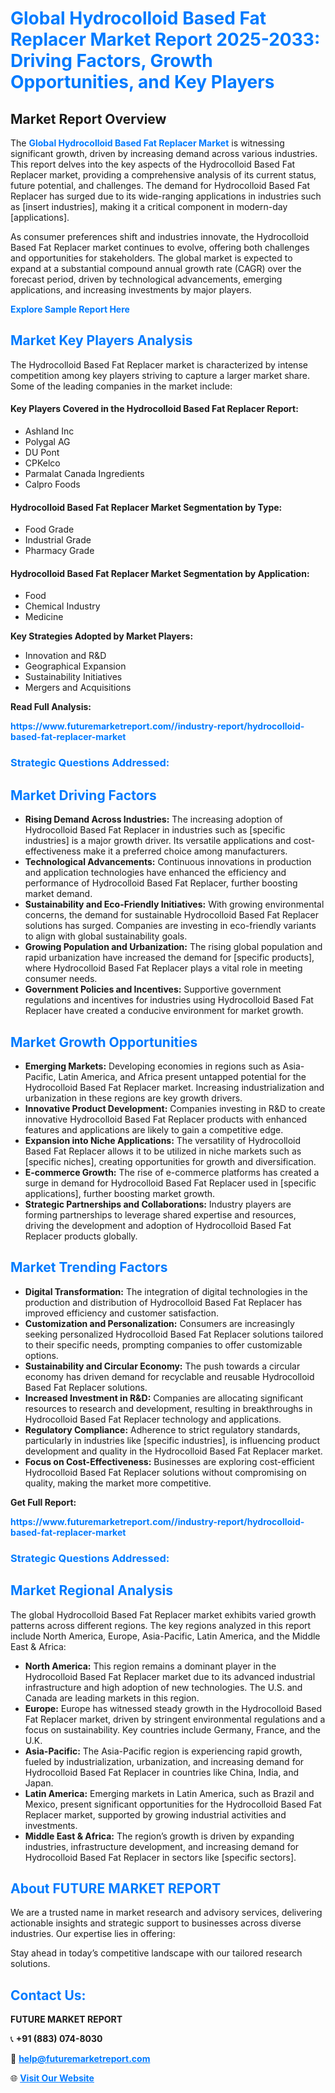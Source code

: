 <h1 style="color: #007BFF;">Global Hydrocolloid Based Fat Replacer Market Report 2025-2033: Driving Factors, Growth Opportunities, and Key Players</h1>

<section id="overview">
<h2>Market Report Overview</h2>
<p>The <a href="https://www.futuremarketreport.com//industry-report/hydrocolloid-based-fat-replacer-market" style="color: #007BFF; text-decoration: none;"><strong>Global Hydrocolloid Based Fat Replacer Market</strong></a> is witnessing significant growth, driven by increasing demand across various industries. This report delves into the key aspects of the Hydrocolloid Based Fat Replacer market, providing a comprehensive analysis of its current status, future potential, and challenges. The demand for Hydrocolloid Based Fat Replacer has surged due to its wide-ranging applications in industries such as [insert industries], making it a critical component in modern-day [applications].</p>
<p>As consumer preferences shift and industries innovate, the Hydrocolloid Based Fat Replacer market continues to evolve, offering both challenges and opportunities for stakeholders. The global market is expected to expand at a substantial compound annual growth rate (CAGR) over the forecast period, driven by technological advancements, emerging applications, and increasing investments by major players.</p>
</section>

<section id="overview">
<p><a href="https://www.futuremarketreport.com//request-sample/reportId=82931" style="color: #007BFF; text-decoration: none;"><strong>Explore Sample Report Here</strong></a></p>
</section>

<section id="key-players">
<h2 style="color: #007BFF;">Market Key Players Analysis</h2>
<p>The Hydrocolloid Based Fat Replacer market is characterized by intense competition among key players striving to capture a larger market share. Some of the leading companies in the market include:</p>
<h4>Key Players Covered in the Hydrocolloid Based Fat Replacer Report:</h4>
<ul><li>Ashland Inc</li><li>Polygal AG</li><li>DU Pont</li><li>CPKelco</li><li>Parmalat Canada Ingredients</li><li>Calpro Foods</li></ul>
<h4>Hydrocolloid Based Fat Replacer Market Segmentation by Type:</h4>
<ul><li>Food Grade</li><li>Industrial Grade</li><li>Pharmacy Grade</li></ul>

<h4>Hydrocolloid Based Fat Replacer Market Segmentation by Application:</h4>
<ul><li>Food</li><li>Chemical Industry</li><li>Medicine</li></ul>
<p><strong>Key Strategies Adopted by Market Players:</strong></p>
<ul>
<li>Innovation and R&D</li>
<li>Geographical Expansion</li>
<li>Sustainability Initiatives</li>
<li>Mergers and Acquisitions</li>
</ul>
</section>

<section>
<p><strong>Read Full Analysis: </strong></p><a href="https://www.futuremarketreport.com//industry-report/hydrocolloid-based-fat-replacer-market" style="color: #007BFF; text-decoration: none;"><strong>https://www.futuremarketreport.com//industry-report/hydrocolloid-based-fat-replacer-market</strong></a>
<h3 style="color: #007BFF;">Strategic Questions Addressed:</h3>
</section>

<section id="driving-factors">
<h2 style="color: #007BFF;">Market Driving Factors</h2>
<ul>
<li><strong>Rising Demand Across Industries:</strong> The increasing adoption of Hydrocolloid Based Fat Replacer in industries such as [specific industries] is a major growth driver. Its versatile applications and cost-effectiveness make it a preferred choice among manufacturers.</li>
<li><strong>Technological Advancements:</strong> Continuous innovations in production and application technologies have enhanced the efficiency and performance of Hydrocolloid Based Fat Replacer, further boosting market demand.</li>
<li><strong>Sustainability and Eco-Friendly Initiatives:</strong> With growing environmental concerns, the demand for sustainable Hydrocolloid Based Fat Replacer solutions has surged. Companies are investing in eco-friendly variants to align with global sustainability goals.</li>
<li><strong>Growing Population and Urbanization:</strong> The rising global population and rapid urbanization have increased the demand for [specific products], where Hydrocolloid Based Fat Replacer plays a vital role in meeting consumer needs.</li>
<li><strong>Government Policies and Incentives:</strong> Supportive government regulations and incentives for industries using Hydrocolloid Based Fat Replacer have created a conducive environment for market growth.</li>
</ul>
</section>

<section id="growth-opportunities">
<h2 style="color: #007BFF;">Market Growth Opportunities</h2>
<ul>
<li><strong>Emerging Markets:</strong> Developing economies in regions such as Asia-Pacific, Latin America, and Africa present untapped potential for the Hydrocolloid Based Fat Replacer market. Increasing industrialization and urbanization in these regions are key growth drivers.</li>
<li><strong>Innovative Product Development:</strong> Companies investing in R&D to create innovative Hydrocolloid Based Fat Replacer products with enhanced features and applications are likely to gain a competitive edge.</li>
<li><strong>Expansion into Niche Applications:</strong> The versatility of Hydrocolloid Based Fat Replacer allows it to be utilized in niche markets such as [specific niches], creating opportunities for growth and diversification.</li>
<li><strong>E-commerce Growth:</strong> The rise of e-commerce platforms has created a surge in demand for Hydrocolloid Based Fat Replacer used in [specific applications], further boosting market growth.</li>
<li><strong>Strategic Partnerships and Collaborations:</strong> Industry players are forming partnerships to leverage shared expertise and resources, driving the development and adoption of Hydrocolloid Based Fat Replacer products globally.</li>
</ul>
</section>

<section id="trending-factors">
<h2 style="color: #007BFF;">Market Trending Factors</h2>
<ul>
<li><strong>Digital Transformation:</strong> The integration of digital technologies in the production and distribution of Hydrocolloid Based Fat Replacer has improved efficiency and customer satisfaction.</li>
<li><strong>Customization and Personalization:</strong> Consumers are increasingly seeking personalized Hydrocolloid Based Fat Replacer solutions tailored to their specific needs, prompting companies to offer customizable options.</li>
<li><strong>Sustainability and Circular Economy:</strong> The push towards a circular economy has driven demand for recyclable and reusable Hydrocolloid Based Fat Replacer solutions.</li>
<li><strong>Increased Investment in R&D:</strong> Companies are allocating significant resources to research and development, resulting in breakthroughs in Hydrocolloid Based Fat Replacer technology and applications.</li>
<li><strong>Regulatory Compliance:</strong> Adherence to strict regulatory standards, particularly in industries like [specific industries], is influencing product development and quality in the Hydrocolloid Based Fat Replacer market.</li>
<li><strong>Focus on Cost-Effectiveness:</strong> Businesses are exploring cost-efficient Hydrocolloid Based Fat Replacer solutions without compromising on quality, making the market more competitive.</li>
</ul>
</section>

<section>
<p><strong>Get Full Report: </strong></p><a href="https://www.futuremarketreport.com//industry-report/hydrocolloid-based-fat-replacer-market" style="color: #007BFF; text-decoration: none;"><strong>https://www.futuremarketreport.com//industry-report/hydrocolloid-based-fat-replacer-market</strong></a>
<h3 style="color: #007BFF;">Strategic Questions Addressed:</h3>
</section>


<section id="regional-analysis">
<h2 style="color: #007BFF;">Market Regional Analysis</h2>
<p>The global Hydrocolloid Based Fat Replacer market exhibits varied growth patterns across different regions. The key regions analyzed in this report include North America, Europe, Asia-Pacific, Latin America, and the Middle East & Africa:</p>
<ul>
<li><strong>North America:</strong> This region remains a dominant player in the Hydrocolloid Based Fat Replacer market due to its advanced industrial infrastructure and high adoption of new technologies. The U.S. and Canada are leading markets in this region.</li>
<li><strong>Europe:</strong> Europe has witnessed steady growth in the Hydrocolloid Based Fat Replacer market, driven by stringent environmental regulations and a focus on sustainability. Key countries include Germany, France, and the U.K.</li>
<li><strong>Asia-Pacific:</strong> The Asia-Pacific region is experiencing rapid growth, fueled by industrialization, urbanization, and increasing demand for Hydrocolloid Based Fat Replacer in countries like China, India, and Japan.</li>
<li><strong>Latin America:</strong> Emerging markets in Latin America, such as Brazil and Mexico, present significant opportunities for the Hydrocolloid Based Fat Replacer market, supported by growing industrial activities and investments.</li>
<li><strong>Middle East & Africa:</strong> The region’s growth is driven by expanding industries, infrastructure development, and increasing demand for Hydrocolloid Based Fat Replacer in sectors like [specific sectors].</li>
</ul>
</section>

<footer>
<h2 style="color: #007BFF;">About FUTURE MARKET REPORT</h2>
<p>We are a trusted name in market research and advisory services, delivering actionable insights and strategic support to businesses across diverse industries. Our expertise lies in offering:</p>

<p>Stay ahead in today’s competitive landscape with our tailored research solutions.</p>

<h2 style="color: #007BFF;">Contact Us:</h2>
<p><strong>FUTURE MARKET REPORT</strong></p>
<p>📞 <strong>+91 (883) 074-8030</strong></p>
<p>📧 <strong><a href="mailto:help@futuremarketreport.com" style="color: #007BFF;">help@futuremarketreport.com</a></strong></p>
<p>🌐 <strong><a href="https://www.futuremarketreport.com/" style="color: #007BFF;">Visit Our Website</a></strong></p>
</footer>